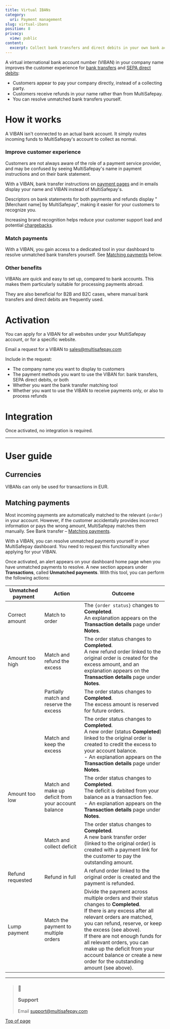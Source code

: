 ```yaml
---
title: Virtual IBANs
category:
  uri: Payment management
slug: virtual-ibans
position: 8
privacy:
  view: public
content:
  excerpt: Collect bank transfers and direct debits in your own bank account.
---
```

A virtual international bank account number (VIBAN) in your company name improves the customer experience for [bank transfers](/docs/bank-transfer/) and [SEPA direct debits](/docs/direct-debit/):

* Customers appear to pay your company directly, instead of a collecting party.
* Customers receive refunds in your name rather than from MultiSafepay.
* You can resolve unmatched bank transfers yourself.

# How it works

A VIBAN isn't connected to an actual bank account. It simply routes incoming funds to MultiSafepay's account to collect as normal.

### Improve customer experience

Customers are not always aware of the role of a payment service provider, and may be confused by seeing MultiSafepay's name in payment instructions and on their bank statement.

With a VIBAN, bank transfer instructions on [payment pages](/docs/payment-pages/) and in emails display your name and VIBAN instead of MultiSafepay's.

Descriptors on bank statements for both payments and refunds display "\[Merchant name] by MultiSafepay", making it easier for your customers to recognize you.

Increasing brand recognition helps reduce your customer support load and potential [chargebacks](/docs/direct-debit#chargebacks).

### Match payments

With a VIBAN, you gain access to a dedicated tool in your dashboard to resolve unmatched bank transfers yourself. See [Matching payments](#matching-payments) below.

### Other benefits

VIBANs are quick and easy to set up, compared to bank accounts. This makes them particularly suitable for processing payments abroad.

They are also beneficial for B2B and B2C cases, where manual bank transfers and direct debits are frequently used.

# Activation

You can apply for a VIBAN for all websites under your MultiSafepay account, or for a specific website.

Email a request for a VIBAN to [sales@multisafepay.com](mailto:sales@multisafepay.com)

Include in the request:

* The company name you want to display to customers
* The payment methods you want to use the VIBAN for: bank transfers, SEPA direct debits, or both
* Whether you want the bank transfer matching tool
* Whether you want to use the VIBAN to receive payments only, or also to process refunds

# Integration

Once activated, no integration is required.

***

# User guide

## Currencies

VIBANs can only be used for transactions in EUR.

## Matching payments

Most incoming payments are automatically matched to the relevant `{order}` in your account. However, if the customer accidentally provides incorrect information or pays the wrong amount, MultiSafepay matches them manually. See Bank transfer – [Matching payments](/docs/bank-transfer#matching-payments).

With a VIBAN, you can resolve unmatched payments yourself in your MultiSafepay dashboard. You need to request this functionality when applying for your VIBAN.

Once activated, an alert appears on your dashboard home page when you have unmatched payments to resolve. A new section appears under **Transactions**, called **Unmatched payments**. With this tool, you can perform the following actions:

| Unmatched payment | Action                                              | Outcome                                                                                                                                                                                                                                                                                                                                                                                              |
| ----------------- | --------------------------------------------------- | ---------------------------------------------------------------------------------------------------------------------------------------------------------------------------------------------------------------------------------------------------------------------------------------------------------------------------------------------------------------------------------------------------- |
| Correct amount    | Match to order                                      | The `{order status}` changes to **Completed**. <br /> An explanation appears on the **Transaction details** page under **Notes**.                                                                                                                                                                                                                                                                    |
| Amount too high   | Match and refund the excess                         | The order status changes to **Completed**. <br /> A new refund order linked to the original order is created for the excess amount, and an explanation appears on the **Transaction details** page under **Notes**.                                                                                                                                                                                  |
|                   | Partially match and reserve the excess              | The order status changes to **Completed**. <br /> The excess amount is reserved for future orders.                                                                                                                                                                                                                                                                                                   |
|                   | Match and keep the excess                           | The order status changes to **Completed**. <br /> A new order (status **Completed**) linked to the original order is created to credit the excess to your account balance. <br /> - An explanation appears on the **Transaction details** page under **Notes**.                                                                                                                                      |
| Amount too low    | Match and make up deficit from your account balance | The order status changes to **Completed**. <br /> The deficit is debited from your balance as a transaction fee. <br /> - An explanation appears on the **Transaction details** page under **Notes**.                                                                                                                                                                                                |
|                   | Match and collect deficit                           | The order status changes to **Completed**. <br /> A new bank transfer order (linked to the original order) is created with a payment link for the customer to pay the outstanding amount.                                                                                                                                                                                                            |
| Refund requested  | Refund in full                                      | A refund order linked to the original order is created and the payment is refunded.                                                                                                                                                                                                                                                                                                                  |
| Lump payment      | Match the payment to multiple orders                | Divide the payment across multiple orders and their status changes to **Completed**. <br /> If there is any excess after all relevant orders are matched, you can refund, reserve, or keep the excess (see above). <br /> If there are not enough funds for all relevant orders, you can make up the deficit from your account balance or create a new order for the outstanding amount (see above). |

***

<blockquote className="callout callout_info">
  <h3 className="callout-heading false">
    <span className="callout-icon">💬</span>
    <p>Support</p>
  </h3>

  <p>Email <a href="mailto:support@multisafepay.com">support@multisafepay.com</a></p>
</blockquote>

[Top of page](#)
